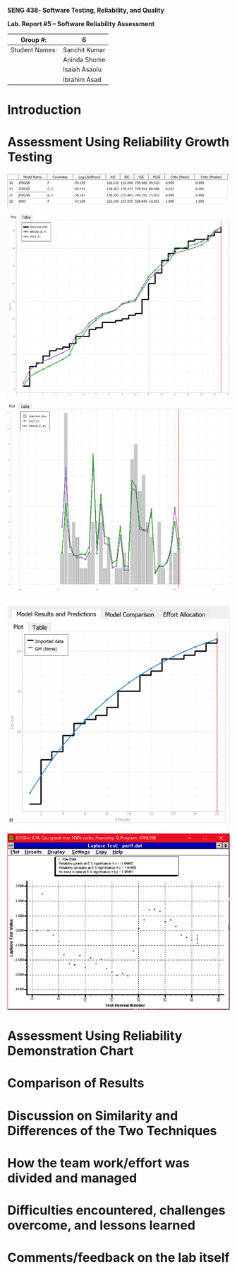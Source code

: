 **SENG 438- Software Testing, Reliability, and Quality**

**Lab. Report \#5 – Software Reliability Assessment**

| Group \#:       | 6  |
|-----------------|---|
| Student Names:  | Sanchit Kumar  |
|                 | Aninda Shome  |
|                 | Isaiah Asaolu  |
|                 | Ibrahim Asad  |

# Introduction

# 

# Assessment Using Reliability Growth Testing 

![log likelihood](https://github.com/seng438-winter-2022/seng438-a5-Sun2129/blob/main/Graph%20Pictures/LogLikelihoodTable.png)

![failure rate](https://github.com/seng438-winter-2022/seng438-a5-Sun2129/blob/main/Graph%20Pictures/FailureRate.png)

![failure intensity](https://github.com/seng438-winter-2022/seng438-a5-Sun2129/blob/main/Graph%20Pictures/FailureIntensity.png)

![reliability](https://github.com/seng438-winter-2022/seng438-a5-Sun2129/blob/main/Graph%20Pictures/Reliability.png)

![laplace](https://github.com/seng438-winter-2022/seng438-a5-Sun2129/blob/main/Graph%20Pictures/Laplace.png)

# Assessment Using Reliability Demonstration Chart 

# 

# Comparison of Results

# Discussion on Similarity and Differences of the Two Techniques

# How the team work/effort was divided and managed

# 

# Difficulties encountered, challenges overcome, and lessons learned

# Comments/feedback on the lab itself
